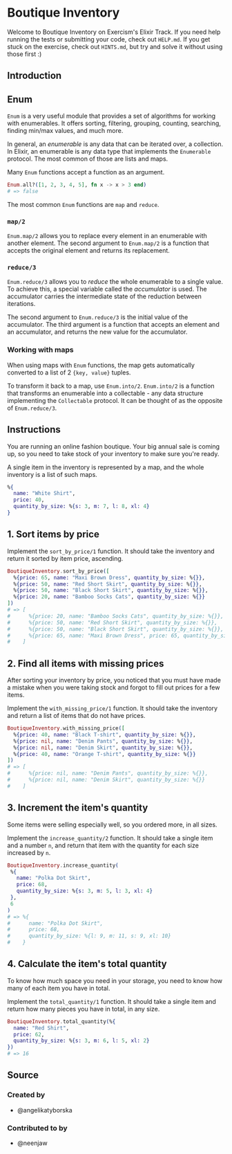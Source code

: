 # Boutique Inventory

Welcome to Boutique Inventory on Exercism's Elixir Track.
If you need help running the tests or submitting your code, check out `HELP.md`.
If you get stuck on the exercise, check out `HINTS.md`, but try and solve it without using those first :)

## Introduction

## Enum

`Enum` is a very useful module that provides a set of algorithms for working with enumerables. It offers sorting, filtering, grouping, counting, searching, finding min/max values, and much more.

In general, an _enumerable_ is any data that can be iterated over, a collection. In Elixir, an enumerable is any data type that implements the `Enumerable` protocol. The most common of those are lists and maps.

Many `Enum` functions accept a function as an argument.

```elixir
Enum.all?([1, 2, 3, 4, 5], fn x -> x > 3 end)
# => false
```

The most common `Enum` functions are `map` and `reduce`.

### `map/2`

`Enum.map/2` allows you to replace every element in an enumerable with another element. The second argument to `Enum.map/2` is a function that accepts the original element and returns its replacement.

### `reduce/3`

`Enum.reduce/3` allows you to _reduce_ the whole enumerable to a single value. To achieve this, a special variable called the _accumulator_ is used. The accumulator carries the intermediate state of the reduction between iterations.

The second argument to `Enum.reduce/3` is the initial value of the accumulator. The third argument is a function that accepts an element and an accumulator, and returns the new value for the accumulator.

### Working with maps

When using maps with `Enum` functions, the map gets automatically converted to a list of 2 `{key, value}` tuples.

To transform it back to a map, use `Enum.into/2`. `Enum.into/2` is a function that transforms an enumerable into a collectable - any data structure implementing the `Collectable` protocol. It can be thought of as the opposite of `Enum.reduce/3`.

## Instructions

You are running an online fashion boutique. Your big annual sale is coming up, so you need to take stock of your inventory to make sure you're ready.

A single item in the inventory is represented by a map, and the whole inventory is a list of such maps.

```elixir
%{
  name: "White Shirt",
  price: 40,
  quantity_by_size: %{s: 3, m: 7, l: 8, xl: 4}
}
```

## 1. Sort items by price

Implement the `sort_by_price/1` function. It should take the inventory and return it sorted by item price, ascending.

```elixir
BoutiqueInventory.sort_by_price([
  %{price: 65, name: "Maxi Brown Dress", quantity_by_size: %{}},
  %{price: 50, name: "Red Short Skirt", quantity_by_size: %{}},
  %{price: 50, name: "Black Short Skirt", quantity_by_size: %{}},
  %{price: 20, name: "Bamboo Socks Cats", quantity_by_size: %{}}
])
# => [
#      %{price: 20, name: "Bamboo Socks Cats", quantity_by_size: %{}},
#      %{price: 50, name: "Red Short Skirt", quantity_by_size: %{}},
#      %{price: 50, name: "Black Short Skirt", quantity_by_size: %{}},
#      %{price: 65, name: "Maxi Brown Dress", price: 65, quantity_by_size: %{}}
#    ]
```

## 2. Find all items with missing prices

After sorting your inventory by price, you noticed that you must have made a mistake when you were taking stock and forgot to fill out prices for a few items.

Implement the `with_missing_price/1` function. It should take the inventory and return a list of items that do not have prices.

```elixir
BoutiqueInventory.with_missing_price([
  %{price: 40, name: "Black T-shirt", quantity_by_size: %{}},
  %{price: nil, name: "Denim Pants", quantity_by_size: %{}},
  %{price: nil, name: "Denim Skirt", quantity_by_size: %{}},
  %{price: 40, name: "Orange T-shirt", quantity_by_size: %{}}
])
# => [
#      %{price: nil, name: "Denim Pants", quantity_by_size: %{}},
#      %{price: nil, name: "Denim Skirt", quantity_by_size: %{}}
#    ]
```

## 3. Increment the item's quantity

Some items were selling especially well, so you ordered more, in all sizes.

Implement the `increase_quantity/2` function. It should take a single item and a number `n`, and return that item with the quantity for each size increased by `n`.

```elixir
BoutiqueInventory.increase_quantity(
 %{
   name: "Polka Dot Skirt",
   price: 68,
   quantity_by_size: %{s: 3, m: 5, l: 3, xl: 4}
 },
 6
)
# => %{
#      name: "Polka Dot Skirt",
#      price: 68,
#      quantity_by_size: %{l: 9, m: 11, s: 9, xl: 10}
#    }

```

## 4. Calculate the item's total quantity

To know how much space you need in your storage, you need to know how many of each item you have in total.

Implement the `total_quantity/1` function. It should take a single item and return how many pieces you have in total, in any size.

```elixir
BoutiqueInventory.total_quantity(%{
  name: "Red Shirt",
  price: 62,
  quantity_by_size: %{s: 3, m: 6, l: 5, xl: 2}
})
# => 16
```

## Source

### Created by

- @angelikatyborska

### Contributed to by

- @neenjaw